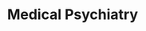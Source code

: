 ---
title: Medical Psychiatry
emoji: 💬
colorFrom: yellow
colorTo: purple
sdk: gradio
app_file: app.py
pinned: false
license: mit
short_description: This is a chat bot for doctors details in Psychiatry
---
